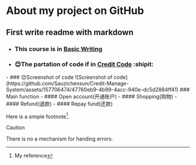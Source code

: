 # About my project on GitHub
## First write readme with markdown
- ### This course is in [Basic Writing](https://docs.github.com/en/get-started/writing-on-github/getting-started-with-writing-and-formatting-on-github/basic-writing-and-formatting-syntax)
- ### 😊The partation of code if in [Credit Code](信用卡复刻.c)  :shipit:
<!-->
- ### 😊Screenshot of code
![Screenshot of code](https://github.com/Sauzichensun/Credit-Manage-System/assets/157706474/47760eb9-4b99-4acc-940e-dc5d2884ff41)

### Main function
  - #### Open account(开通账户)
  - #### Shopping(购物)
  - #### Refund(退款)
  - #### Repay fund(还款)
<!--
<!--
<!-->
Here is a simple footnote[^1].
[^1]:My reference

<!--This content will not appear in the rendered Markdown-->
>[!Caution]
>There is no a mechanism for handing errors.
